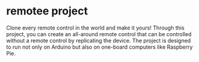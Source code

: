 # remotee project
Clone every remote control in the world and make it yours! Through this project, you can create an all-around remote control that can be controlled without a remote control by replicating the device. The project is designed to run not only on Arduino but also on one-board computers like Raspberry Pie.
